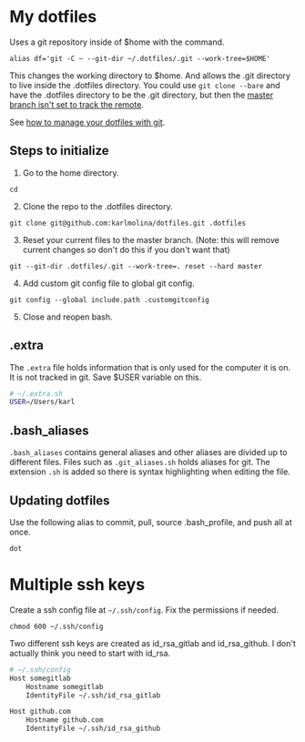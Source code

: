 # My dotfiles

Uses a git repository inside of $home with the command.
```
alias df='git -C ~ --git-dir ~/.dotfiles/.git --work-tree=$HOME'
```

This changes the working directory to $home. And allows the .git directory to live inside the .dotfiles directory. You could use `git clone --bare` and have the .dotfiles directory to be the .git directory, but then the [master branch isn't set to track the remote](https://git-scm.com/docs/git-clone#git-clone---bare).

See [how to manage your dotfiles with git](https://medium.hackinrio.com/how-to-manage-your-dotfiles-with-git-f7aeed8adf8b).

## Steps to initialize

1. Go to the home directory.
```
cd
```

2. Clone the repo to the .dotfiles directory.
```
git clone git@github.com:karlmolina/dotfiles.git .dotfiles
```

3. Reset your current files to the master branch. (Note: this will remove current changes so don't do this if you don't want that)
```
git --git-dir .dotfiles/.git --work-tree=. reset --hard master
```

4. Add custom git config file to global git config.
```
git config --global include.path .customgitconfig
```

5. Close and reopen bash.

## .extra
The `.extra` file holds information that is only used for the computer it is on. It is not tracked in git. Save $USER variable on this.
```sh
# ~/.extra.sh
USER=/Users/karl
```

## .bash_aliases
`.bash_aliases` contains general aliases and other aliases are divided up to different files. Files such as `.git_aliases.sh` holds aliases for git. The extension `.sh` is added so there is syntax highlighting when editing the file.

## Updating dotfiles
Use the following alias to commit, pull, source .bash_profile, and push all at once.
```
dot
```

# Multiple ssh keys

Create a ssh config file at `~/.ssh/config`. Fix the permissions if needed.

```
chmod 600 ~/.ssh/config
```

Two different ssh keys are created as id_rsa_gitlab and id_rsa_github. I don't actually think you need to start with id_rsa.

```bash
# ~/.ssh/config
Host somegitlab
    Hostname somegitlab
    IdentityFile ~/.ssh/id_rsa_gitlab

Host github.com
    Hostname github.com
    IdentityFile ~/.ssh/id_rsa_github
```
